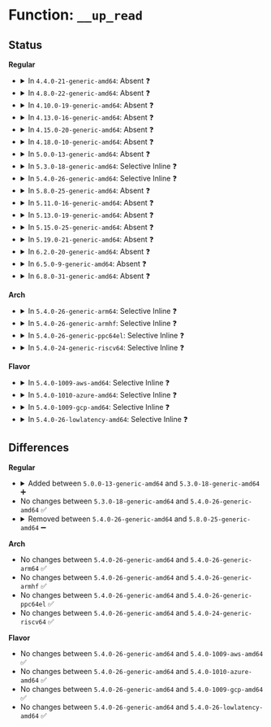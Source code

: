 # Function: <code>__up_read</code>

## Status
<b>Regular</b>
<ul>
<li>
<details>
<summary>In <code>4.4.0-21-generic-amd64</code>: Absent ❓</summary>

```json
{
  "name": "__up_read",
  "collision_type": "Static Duplication",
  "inline_type": "Full",
  "funcs": [
    {
      "addr": 18446744071579672438,
      "name": "__up_read",
      "external": false,
      "loc": "arch/x86/include/asm/rwsem.h:153",
      "file": "kernel/locking/rwsem.c",
      "inline": "declared, inlined",
      "caller_inline": [
        "kernel/locking/rwsem.c:up_read"
      ],
      "caller_func": []
    },
    {
      "addr": 18446744071579672809,
      "name": "__up_read",
      "external": false,
      "loc": "arch/x86/include/asm/rwsem.h:153",
      "file": "kernel/locking/percpu-rwsem.c",
      "inline": "declared, inlined",
      "caller_inline": [
        "kernel/locking/percpu-rwsem.c:percpu_down_read_trylock"
      ],
      "caller_func": []
    }
  ],
  "symbols": []
}
```
</details>
</li>
<li>
<details>
<summary>In <code>4.8.0-22-generic-amd64</code>: Absent ❓</summary>

```json
{
  "name": "__up_read",
  "collision_type": "Static Duplication",
  "inline_type": "Full",
  "funcs": [
    {
      "addr": 18446744071579691190,
      "name": "__up_read",
      "external": false,
      "loc": "arch/x86/include/asm/rwsem.h:164",
      "file": "kernel/locking/rwsem.c",
      "inline": "declared, inlined",
      "caller_inline": [
        "kernel/locking/rwsem.c:up_read"
      ],
      "caller_func": []
    },
    {
      "addr": 18446744071579692088,
      "name": "__up_read",
      "external": false,
      "loc": "arch/x86/include/asm/rwsem.h:164",
      "file": "kernel/locking/percpu-rwsem.c",
      "inline": "declared, inlined",
      "caller_inline": [
        "kernel/locking/percpu-rwsem.c:percpu_down_read_trylock"
      ],
      "caller_func": []
    }
  ],
  "symbols": []
}
```
</details>
</li>
<li>
<details>
<summary>In <code>4.10.0-19-generic-amd64</code>: Absent ❓</summary>

```json
{
  "name": "__up_read",
  "collision_type": "Static Duplication",
  "inline_type": "Full",
  "funcs": [
    {
      "addr": 18446744071579718902,
      "name": "__up_read",
      "external": false,
      "loc": "arch/x86/include/asm/rwsem.h:166",
      "file": "kernel/locking/rwsem.c",
      "inline": "declared, inlined",
      "caller_inline": [
        "kernel/locking/rwsem.c:up_read"
      ],
      "caller_func": []
    },
    {
      "addr": 18446744071579719489,
      "name": "__up_read",
      "external": false,
      "loc": "arch/x86/include/asm/rwsem.h:166",
      "file": "kernel/locking/percpu-rwsem.c",
      "inline": "declared, inlined",
      "caller_inline": [],
      "caller_func": []
    }
  ],
  "symbols": []
}
```
</details>
</li>
<li>
<details>
<summary>In <code>4.13.0-16-generic-amd64</code>: Absent ❓</summary>

```json
{
  "name": "__up_read",
  "collision_type": "Static Duplication",
  "inline_type": "Full",
  "funcs": [
    {
      "addr": 18446744071579714758,
      "name": "__up_read",
      "external": false,
      "loc": "arch/x86/include/asm/rwsem.h:166",
      "file": "kernel/locking/rwsem.c",
      "inline": "declared, inlined",
      "caller_inline": [
        "kernel/locking/rwsem.c:up_read"
      ],
      "caller_func": []
    },
    {
      "addr": 18446744071579715299,
      "name": "__up_read",
      "external": false,
      "loc": "arch/x86/include/asm/rwsem.h:166",
      "file": "kernel/locking/percpu-rwsem.c",
      "inline": "declared, inlined",
      "caller_inline": [],
      "caller_func": []
    }
  ],
  "symbols": []
}
```
</details>
</li>
<li>
<details>
<summary>In <code>4.15.0-20-generic-amd64</code>: Absent ❓</summary>

```json
{
  "name": "__up_read",
  "collision_type": "Static Duplication",
  "inline_type": "Full",
  "funcs": [
    {
      "addr": 18446744071579747366,
      "name": "__up_read",
      "external": false,
      "loc": "arch/x86/include/asm/rwsem.h:183",
      "file": "kernel/locking/rwsem.c",
      "inline": "declared, inlined",
      "caller_inline": [
        "kernel/locking/rwsem.c:up_read"
      ],
      "caller_func": []
    },
    {
      "addr": 18446744071579747928,
      "name": "__up_read",
      "external": false,
      "loc": "arch/x86/include/asm/rwsem.h:183",
      "file": "kernel/locking/percpu-rwsem.c",
      "inline": "declared, inlined",
      "caller_inline": [],
      "caller_func": []
    }
  ],
  "symbols": []
}
```
</details>
</li>
<li>
<details>
<summary>In <code>4.18.0-10-generic-amd64</code>: Absent ❓</summary>

```json
{
  "name": "__up_read",
  "collision_type": "Static Duplication",
  "inline_type": "Full",
  "funcs": [
    {
      "addr": 18446744071579781733,
      "name": "__up_read",
      "external": false,
      "loc": "arch/x86/include/asm/rwsem.h:183",
      "file": "kernel/locking/rwsem.c",
      "inline": "declared, inlined",
      "caller_inline": [
        "kernel/locking/rwsem.c:up_read"
      ],
      "caller_func": []
    },
    {
      "addr": 18446744071579782326,
      "name": "__up_read",
      "external": false,
      "loc": "arch/x86/include/asm/rwsem.h:183",
      "file": "kernel/locking/percpu-rwsem.c",
      "inline": "declared, inlined",
      "caller_inline": [],
      "caller_func": []
    }
  ],
  "symbols": []
}
```
</details>
</li>
<li>
<details>
<summary>In <code>5.0.0-13-generic-amd64</code>: Absent ❓</summary>

```json
{
  "name": "__up_read",
  "collision_type": "Static Duplication",
  "inline_type": "Full",
  "funcs": [
    {
      "addr": 18446744071579828373,
      "name": "__up_read",
      "external": false,
      "loc": "arch/x86/include/asm/rwsem.h:183",
      "file": "kernel/locking/rwsem.c",
      "inline": "declared, inlined",
      "caller_inline": [
        "kernel/locking/rwsem.c:up_read"
      ],
      "caller_func": []
    },
    {
      "addr": 18446744071579828886,
      "name": "__up_read",
      "external": false,
      "loc": "arch/x86/include/asm/rwsem.h:183",
      "file": "kernel/locking/percpu-rwsem.c",
      "inline": "declared, inlined",
      "caller_inline": [],
      "caller_func": []
    }
  ],
  "symbols": []
}
```
</details>
</li>
<li>
<details>
<summary>In <code>5.3.0-18-generic-amd64</code>: Selective Inline ❓</summary>

```c
void __up_read(struct rw_semaphore * sem)
```

```json
{
  "name": "__up_read",
  "collision_type": "Unique Global",
  "inline_type": "Selective",
  "funcs": [
    {
      "addr": 18446744071579860757,
      "name": "__up_read",
      "external": true,
      "loc": "kernel/locking/rwsem.c:1399",
      "file": "kernel/locking/rwsem.c",
      "inline": "declared, inlined",
      "caller_inline": [
        "kernel/locking/rwsem.c:up_read",
        "kernel/locking/rwsem.c:up_read"
      ],
      "caller_func": []
    }
  ],
  "symbols": [
    {
      "addr": 18446744071579862880,
      "name": "__up_read",
      "section": ".text",
      "bind": "STB_GLOBAL",
      "size": 52
    }
  ]
}
```
</details>
</li>
<li>
<details>
<summary>In <code>5.4.0-26-generic-amd64</code>: Selective Inline ❓</summary>

```c
void __up_read(struct rw_semaphore * sem)
```

```json
{
  "name": "__up_read",
  "collision_type": "Unique Global",
  "inline_type": "Selective",
  "funcs": [
    {
      "addr": 18446744071579909445,
      "name": "__up_read",
      "external": true,
      "loc": "kernel/locking/rwsem.c:1429",
      "file": "kernel/locking/rwsem.c",
      "inline": "declared, inlined",
      "caller_inline": [
        "kernel/locking/rwsem.c:up_read",
        "kernel/locking/rwsem.c:up_read"
      ],
      "caller_func": []
    }
  ],
  "symbols": [
    {
      "addr": 18446744071579911584,
      "name": "__up_read",
      "section": ".text",
      "bind": "STB_GLOBAL",
      "size": 52
    }
  ]
}
```
</details>
</li>
<li>
<details>
<summary>In <code>5.8.0-25-generic-amd64</code>: Absent ❓</summary>

```json
{
  "name": "__up_read",
  "collision_type": "Unique Static",
  "inline_type": "Full",
  "funcs": [
    {
      "addr": 0,
      "name": "__up_read",
      "external": false,
      "loc": "kernel/locking/rwsem.c:1426",
      "file": "kernel/locking/rwsem.c",
      "inline": "declared, inlined",
      "caller_inline": [
        "kernel/locking/rwsem.c:up_read"
      ],
      "caller_func": []
    }
  ],
  "symbols": []
}
```
</details>
</li>
<li>
<details>
<summary>In <code>5.11.0-16-generic-amd64</code>: Absent ❓</summary>

```json
{
  "name": "__up_read",
  "collision_type": "Unique Static",
  "inline_type": "Full",
  "funcs": [
    {
      "addr": 0,
      "name": "__up_read",
      "external": false,
      "loc": "kernel/locking/rwsem.c:1287",
      "file": "kernel/locking/rwsem.c",
      "inline": "declared, inlined",
      "caller_inline": [
        "kernel/locking/rwsem.c:up_read"
      ],
      "caller_func": []
    }
  ],
  "symbols": []
}
```
</details>
</li>
<li>
<details>
<summary>In <code>5.13.0-19-generic-amd64</code>: Absent ❓</summary>

```json
{
  "name": "__up_read",
  "collision_type": "Unique Static",
  "inline_type": "Full",
  "funcs": [
    {
      "addr": 0,
      "name": "__up_read",
      "external": false,
      "loc": "kernel/locking/rwsem.c:1287",
      "file": "kernel/locking/rwsem.c",
      "inline": "declared, inlined",
      "caller_inline": [
        "kernel/locking/rwsem.c:up_read"
      ],
      "caller_func": []
    }
  ],
  "symbols": []
}
```
</details>
</li>
<li>
<details>
<summary>In <code>5.15.0-25-generic-amd64</code>: Absent ❓</summary>

```json
{
  "name": "__up_read",
  "collision_type": "Unique Static",
  "inline_type": "Full",
  "funcs": [
    {
      "addr": 18446744071580078549,
      "name": "__up_read",
      "external": false,
      "loc": "kernel/locking/rwsem.c:1294",
      "file": "kernel/locking/rwsem.c",
      "inline": "declared, inlined",
      "caller_inline": [
        "kernel/locking/rwsem.c:up_read"
      ],
      "caller_func": []
    }
  ],
  "symbols": []
}
```
</details>
</li>
<li>
<details>
<summary>In <code>5.19.0-21-generic-amd64</code>: Absent ❓</summary>

```json
{
  "name": "__up_read",
  "collision_type": "Unique Static",
  "inline_type": "Full",
  "funcs": [
    {
      "addr": 18446744071580214517,
      "name": "__up_read",
      "external": false,
      "loc": "kernel/locking/rwsem.c:1323",
      "file": "kernel/locking/rwsem.c",
      "inline": "declared, inlined",
      "caller_inline": [
        "kernel/locking/rwsem.c:up_read"
      ],
      "caller_func": []
    }
  ],
  "symbols": []
}
```
</details>
</li>
<li>
<details>
<summary>In <code>6.2.0-20-generic-amd64</code>: Absent ❓</summary>

```json
{
  "name": "__up_read",
  "collision_type": "Unique Static",
  "inline_type": "Full",
  "funcs": [
    {
      "addr": 18446744071580406997,
      "name": "__up_read",
      "external": false,
      "loc": "kernel/locking/rwsem.c:1340",
      "file": "kernel/locking/rwsem.c",
      "inline": "declared, inlined",
      "caller_inline": [
        "kernel/locking/rwsem.c:up_read"
      ],
      "caller_func": []
    }
  ],
  "symbols": []
}
```
</details>
</li>
<li>
<details>
<summary>In <code>6.5.0-9-generic-amd64</code>: Absent ❓</summary>

```json
{
  "name": "__up_read",
  "collision_type": "Unique Static",
  "inline_type": "Full",
  "funcs": [
    {
      "addr": 18446744071580475829,
      "name": "__up_read",
      "external": false,
      "loc": "kernel/locking/rwsem.c:1338",
      "file": "kernel/locking/rwsem.c",
      "inline": "declared, inlined",
      "caller_inline": [
        "kernel/locking/rwsem.c:up_read"
      ],
      "caller_func": []
    }
  ],
  "symbols": []
}
```
</details>
</li>
<li>
<details>
<summary>In <code>6.8.0-31-generic-amd64</code>: Absent ❓</summary>

```json
{
  "name": "__up_read",
  "collision_type": "Unique Static",
  "inline_type": "Full",
  "funcs": [
    {
      "addr": 18446744071580535653,
      "name": "__up_read",
      "external": false,
      "loc": "kernel/locking/rwsem.c:1338",
      "file": "kernel/locking/rwsem.c",
      "inline": "declared, inlined",
      "caller_inline": [
        "kernel/locking/rwsem.c:up_read"
      ],
      "caller_func": []
    }
  ],
  "symbols": []
}
```
</details>
</li>
</ul>
<b>Arch</b>
<ul>
<li>
<details>
<summary>In <code>5.4.0-26-generic-arm64</code>: Selective Inline ❓</summary>

```c
void __up_read(struct rw_semaphore * sem)
```

```json
{
  "name": "__up_read",
  "collision_type": "Unique Global",
  "inline_type": "Selective",
  "funcs": [
    {
      "addr": 18446603336491112432,
      "name": "__up_read",
      "external": true,
      "loc": "kernel/locking/rwsem.c:1429",
      "file": "kernel/locking/rwsem.c",
      "inline": "declared, inlined",
      "caller_inline": [
        "kernel/locking/rwsem.c:up_read",
        "kernel/locking/rwsem.c:up_read"
      ],
      "caller_func": []
    }
  ],
  "symbols": [
    {
      "addr": 18446603336491114200,
      "name": "__up_read",
      "section": ".text",
      "bind": "STB_GLOBAL",
      "size": 124
    }
  ]
}
```
</details>
</li>
<li>
<details>
<summary>In <code>5.4.0-26-generic-armhf</code>: Selective Inline ❓</summary>

```c
void __up_read(struct rw_semaphore * sem)
```

```json
{
  "name": "__up_read",
  "collision_type": "Unique Global",
  "inline_type": "Selective",
  "funcs": [
    {
      "addr": 3225114708,
      "name": "__up_read",
      "external": true,
      "loc": "kernel/locking/rwsem.c:1429",
      "file": "kernel/locking/rwsem.c",
      "inline": "declared, inlined",
      "caller_inline": [
        "kernel/locking/rwsem.c:up_read"
      ],
      "caller_func": []
    }
  ],
  "symbols": [
    {
      "addr": 3225117124,
      "name": "__up_read",
      "section": ".text",
      "bind": "STB_GLOBAL",
      "size": 104
    }
  ]
}
```
</details>
</li>
<li>
<details>
<summary>In <code>5.4.0-26-generic-ppc64el</code>: Selective Inline ❓</summary>

```c
void __up_read(struct rw_semaphore * sem)
```

```json
{
  "name": "__up_read",
  "collision_type": "Unique Global",
  "inline_type": "Selective",
  "funcs": [
    {
      "addr": 13835058055284003056,
      "name": "__up_read",
      "external": true,
      "loc": "kernel/locking/rwsem.c:1429",
      "file": "kernel/locking/rwsem.c",
      "inline": "declared, inlined",
      "caller_inline": [
        "kernel/locking/rwsem.c:up_read",
        "kernel/locking/rwsem.c:up_read"
      ],
      "caller_func": []
    }
  ],
  "symbols": [
    {
      "addr": 13835058055284006288,
      "name": "__up_read",
      "section": ".text",
      "bind": "STB_GLOBAL",
      "size": 88
    }
  ]
}
```
</details>
</li>
<li>
<details>
<summary>In <code>5.4.0-24-generic-riscv64</code>: Selective Inline ❓</summary>

```c
void __up_read(struct rw_semaphore * sem)
```

```json
{
  "name": "__up_read",
  "collision_type": "Unique Global",
  "inline_type": "Selective",
  "funcs": [
    {
      "addr": 18446743936271690698,
      "name": "__up_read",
      "external": true,
      "loc": "kernel/locking/rwsem.c:1429",
      "file": "kernel/locking/rwsem.c",
      "inline": "declared, inlined",
      "caller_inline": [
        "kernel/locking/rwsem.c:up_read"
      ],
      "caller_func": []
    }
  ],
  "symbols": [
    {
      "addr": 18446743936271691886,
      "name": "__up_read",
      "section": ".text",
      "bind": "STB_GLOBAL",
      "size": 52
    }
  ]
}
```
</details>
</li>
</ul>
<b>Flavor</b>
<ul>
<li>
<details>
<summary>In <code>5.4.0-1009-aws-amd64</code>: Selective Inline ❓</summary>

```c
void __up_read(struct rw_semaphore * sem)
```

```json
{
  "name": "__up_read",
  "collision_type": "Unique Global",
  "inline_type": "Selective",
  "funcs": [
    {
      "addr": 18446744071579881557,
      "name": "__up_read",
      "external": true,
      "loc": "kernel/locking/rwsem.c:1429",
      "file": "kernel/locking/rwsem.c",
      "inline": "declared, inlined",
      "caller_inline": [
        "kernel/locking/rwsem.c:up_read",
        "kernel/locking/rwsem.c:up_read"
      ],
      "caller_func": []
    }
  ],
  "symbols": [
    {
      "addr": 18446744071579883696,
      "name": "__up_read",
      "section": ".text",
      "bind": "STB_GLOBAL",
      "size": 52
    }
  ]
}
```
</details>
</li>
<li>
<details>
<summary>In <code>5.4.0-1010-azure-amd64</code>: Selective Inline ❓</summary>

```c
void __up_read(struct rw_semaphore * sem)
```

```json
{
  "name": "__up_read",
  "collision_type": "Unique Global",
  "inline_type": "Selective",
  "funcs": [
    {
      "addr": 18446744071579816549,
      "name": "__up_read",
      "external": true,
      "loc": "kernel/locking/rwsem.c:1429",
      "file": "kernel/locking/rwsem.c",
      "inline": "declared, inlined",
      "caller_inline": [
        "kernel/locking/rwsem.c:up_read",
        "kernel/locking/rwsem.c:up_read"
      ],
      "caller_func": []
    }
  ],
  "symbols": [
    {
      "addr": 18446744071579818672,
      "name": "__up_read",
      "section": ".text",
      "bind": "STB_GLOBAL",
      "size": 52
    }
  ]
}
```
</details>
</li>
<li>
<details>
<summary>In <code>5.4.0-1009-gcp-amd64</code>: Selective Inline ❓</summary>

```c
void __up_read(struct rw_semaphore * sem)
```

```json
{
  "name": "__up_read",
  "collision_type": "Unique Global",
  "inline_type": "Selective",
  "funcs": [
    {
      "addr": 18446744071579869717,
      "name": "__up_read",
      "external": true,
      "loc": "kernel/locking/rwsem.c:1429",
      "file": "kernel/locking/rwsem.c",
      "inline": "declared, inlined",
      "caller_inline": [
        "kernel/locking/rwsem.c:up_read",
        "kernel/locking/rwsem.c:up_read"
      ],
      "caller_func": []
    }
  ],
  "symbols": [
    {
      "addr": 18446744071579871856,
      "name": "__up_read",
      "section": ".text",
      "bind": "STB_GLOBAL",
      "size": 52
    }
  ]
}
```
</details>
</li>
<li>
<details>
<summary>In <code>5.4.0-26-lowlatency-amd64</code>: Selective Inline ❓</summary>

```c
void __up_read(struct rw_semaphore * sem)
```

```json
{
  "name": "__up_read",
  "collision_type": "Unique Global",
  "inline_type": "Selective",
  "funcs": [
    {
      "addr": 18446744071579915141,
      "name": "__up_read",
      "external": true,
      "loc": "kernel/locking/rwsem.c:1429",
      "file": "kernel/locking/rwsem.c",
      "inline": "declared, inlined",
      "caller_inline": [
        "kernel/locking/rwsem.c:up_read",
        "kernel/locking/rwsem.c:up_read"
      ],
      "caller_func": []
    }
  ],
  "symbols": [
    {
      "addr": 18446744071579917376,
      "name": "__up_read",
      "section": ".text",
      "bind": "STB_GLOBAL",
      "size": 52
    }
  ]
}
```
</details>
</li>
</ul>

## Differences
<b>Regular</b>
<ul>
<li>
<details>
<summary>Added between <code>5.0.0-13-generic-amd64</code> and <code>5.3.0-18-generic-amd64</code> ➕</summary>

```c
void __up_read(struct rw_semaphore * sem)
```
</details>
</li>
<li>
No changes between <code>5.3.0-18-generic-amd64</code> and <code>5.4.0-26-generic-amd64</code> ✅
</li>
<li>
<details>
<summary>Removed between <code>5.4.0-26-generic-amd64</code> and <code>5.8.0-25-generic-amd64</code> ➖</summary>

```c
void __up_read(struct rw_semaphore * sem)
```
</details>
</li>
</ul>
<b>Arch</b>
<ul>
<li>
No changes between <code>5.4.0-26-generic-amd64</code> and <code>5.4.0-26-generic-arm64</code> ✅
</li>
<li>
No changes between <code>5.4.0-26-generic-amd64</code> and <code>5.4.0-26-generic-armhf</code> ✅
</li>
<li>
No changes between <code>5.4.0-26-generic-amd64</code> and <code>5.4.0-26-generic-ppc64el</code> ✅
</li>
<li>
No changes between <code>5.4.0-26-generic-amd64</code> and <code>5.4.0-24-generic-riscv64</code> ✅
</li>
</ul>
<b>Flavor</b>
<ul>
<li>
No changes between <code>5.4.0-26-generic-amd64</code> and <code>5.4.0-1009-aws-amd64</code> ✅
</li>
<li>
No changes between <code>5.4.0-26-generic-amd64</code> and <code>5.4.0-1010-azure-amd64</code> ✅
</li>
<li>
No changes between <code>5.4.0-26-generic-amd64</code> and <code>5.4.0-1009-gcp-amd64</code> ✅
</li>
<li>
No changes between <code>5.4.0-26-generic-amd64</code> and <code>5.4.0-26-lowlatency-amd64</code> ✅
</li>
</ul>
